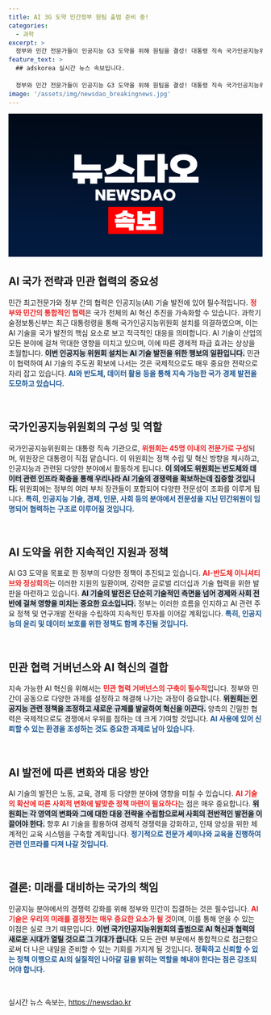 ```yaml
---
title: AI 3G 도약 민간정부 원팀 출범 준비 중!
categories:
  - 과학
excerpt: >
  정부와 민간 전문가들이 인공지능 G3 도약을 위해 원팀을 결성! 대통령 직속 국가인공지능위원회가 출범하며, 인공지능 시대의 미래를 선도할 전략적 대응이 시작된다. 클릭해서 자세히 알아보세요!
feature_text: >
  ## adskorea 실시간 뉴스 속보입니다.

  정부와 민간 전문가들이 인공지능 G3 도약을 위해 원팀을 결성! 대통령 직속 국가인공지능위원회가 출범하며, 인공지능 시대의 미래를 선도할 전략적 대응이 시작된다. 클릭해서 자세히 알아보세요!
image: '/assets/img/newsdao_breakingnews.jpg'
---
```


<p><img src="/assets/img/newsdao_breakingnews.jpg" alt="adskorea 속보" /></p>

<h2 data-ke-size="size26">AI 국가 전략과 민관 협력의 중요성</h2>

<p data-ke-size="size16">민간 최고전문가와 정부 간의 협력은 인공지능(AI) 기술 발전에 있어 필수적입니다. <b><span style="color: #ee2323;">정부와 민간의 통합적인 협력</span></b>은 국가 전체의 AI 혁신 추진을 가속화할 수 있습니다. 과학기술정보통신부는 최근 대통령령을 통해 국가인공지능위원회 설치를 의결하였으며, 이는 AI 기술을 국가 발전의 핵심 요소로 보고 적극적인 대응을 의미합니다. AI 기술이 산업의 모든 분야에 걸쳐 막대한 영향을 미치고 있으며, 이에 따른 경제적 파급 효과는 상상을 초월합니다. <b><span style="background-color: #21538527;">이번 인공지능 위원회 설치는 AI 기술 발전을 위한 행보의 일환입니다.</span></b> 민관이 협력하여 AI 기술의 주도권 확보에 나서는 것은 국제적으로도 매우 중요한 전략으로 자리 잡고 있습니다. <b><span style="color: #1a5490;">AI와 반도체, 데이터 활용 등을 통해 지속 가능한 국가 경제 발전을 도모하고 있습니다.</span></b></p>

<p data-ke-size="size16">&nbsp;</p>

<h2 data-ke-size="size26">국가인공지능위원회의 구성 및 역할</h2>

<p data-ke-size="size16">국가인공지능위원회는 대통령 직속 기관으로, <b><span style="color: #ee2323;">위원회는 45명 이내의 전문가로 구성</span></b>되며, 위원장은 대통령이 직접 맡습니다. 이 위원회는 정책 수립 및 혁신 방향을 제시하고, 인공지능과 관련된 다양한 분야에서 활동하게 됩니다. <b><span style="background-color: #21538527;">이 외에도 위원회는 반도체와 데이터 관련 인프라 확충을 통해 우리나라 AI 기술의 경쟁력을 확보하는데 집중할 것입니다.</span></b> 위원회에는 정부의 여러 부처 장관들이 포함되어 다양한 전문성이 조화를 이루게 됩니다. <b><span style="color: #1a5490;">특히, 인공지능 기술, 경제, 인문, 사회 등의 분야에서 전문성을 지닌 민간위원이 임명되어 협력하는 구조로 이루어질 것입니다.</span></b></p>

<p data-ke-size="size16">&nbsp;</p>

<h2 data-ke-size="size26">AI 도약을 위한 지속적인 지원과 정책</h2>

<p data-ke-size="size16">AI G3 도약을 목표로 한 정부의 다양한 정책이 추진되고 있습니다. <b><span style="color: #ee2323;">AI-반도체 이니셔티브와 정상회의</span></b>는 이러한 지원의 일환이며, 강력한 글로벌 리더십과 기술 협력을 위한 발판을 마련하고 있습니다. <b><span style="background-color: #21538527;">AI 기술의 발전은 단순히 기술적인 측면을 넘어 경제와 사회 전반에 걸쳐 영향을 미치는 중요한 요소입니다.</span></b> 정부는 이러한 흐름을 인지하고 AI 관련 주요 정책 및 연구개발 전략을 수립하여 지속적인 투자를 이어갈 계획입니다. <b><span style="color: #1a5490;">특히, 인공지능의 윤리 및 데이터 보호를 위한 정책도 함께 추진될 것입니다.</span></b></p>

<p data-ke-size="size16">&nbsp;</p>

<h2 data-ke-size="size26">민관 협력 거버넌스와 AI 혁신의 결합</h2>

<p data-ke-size="size16">지속 가능한 AI 혁신을 위해서는 <b><span style="color: #ee2323;">민관 협력 거버넌스의 구축이 필수적</span></b>입니다. 정부와 민간이 공동으로 다양한 과제를 설정하고 해결해 나가는 과정이 중요합니다. <b><span style="background-color: #21538527;">위원회는 인공지능 관련 정책을 조정하고 새로운 규제를 발굴하여 혁신을 이끈다.</span></b> 양측의 긴밀한 협력은 국제적으로도 경쟁에서 우위를 점하는 데 크게 기여할 것입니다. <b><span style="color: #1a5490;">AI 사용에 있어 신뢰할 수 있는 환경을 조성하는 것도 중요한 과제로 남아 있습니다.</span></b></p>

<p data-ke-size="size16">&nbsp;</p>

<h2 data-ke-size="size26">AI 발전에 따른 변화와 대응 방안</h2>

<p data-ke-size="size16">AI 기술의 발전은 노동, 교육, 경제 등 다양한 분야에 영향을 미칠 수 있습니다. <b><span style="color: #ee2323;">AI 기술의 확산에 따른 사회적 변화에 발맞춘 정책 마련이 필요하다</span></b>는 점은 매우 중요합니다. <b><span style="background-color: #21538527;">위원회는 각 영역의 변화와 그에 대한 대응 전략을 수립함으로써 사회의 전반적인 발전을 이끌어야 한다.</span></b> 향후 AI 기술을 활용하여 경제적 경쟁력을 강화하고, 인재 양성을 위한 체계적인 교육 시스템을 구축할 계획입니다. <b><span style="color: #1a5490;">정기적으로 전문가 세미나와 교육을 진행하여 관련 인프라를 다져 나갈 것입니다.</span></b></p>

<p data-ke-size="size16">&nbsp;</p>

<h2 data-ke-size="size26">결론: 미래를 대비하는 국가의 책임</h2>

<p data-ke-size="size16">인공지능 분야에서의 경쟁력 강화를 위해 정부와 민간이 집결하는 것은 필수입니다. <b><span style="color: #ee2323;">AI 기술은 우리의 미래를 결정짓는 매우 중요한 요소가 될 것</span></b>이며, 이를 통해 얻을 수 있는 이점은 실로 크기 때문입니다. <b><span style="background-color: #21538527;">이번 국가인공지능위원회의 출범으로 AI 혁신과 협력의 새로운 시대가 열릴 것으로 그 기대가 큽니다.</span></b> 모든 관련 부문에서 통합적으로 접근함으로써 더 나은 내일을 준비할 수 있는 기회를 가지게 될 것입니다. <b><span style="color: #1a5490;">정확하고 신뢰할 수 있는 정책 이행으로 AI의 실질적인 나아갈 길을 밝히는 역할을 해내야 한다는 점은 강조되어야 합니다.</span></b></p>

<p data-ke-size="size16">&nbsp;</p>
실시간 뉴스 속보는, <a href="https://newsdao.kr" rel="dofollow">https://newsdao.kr</a>


